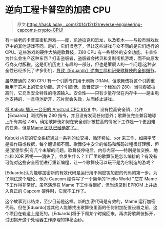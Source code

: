 # 逆向工程卡普空的加密 CPU

> 原文:[https://hack aday . com/2014/12/12/reverse-engineering-capcoms-crypto-CPU/](https://hackaday.com/2014/12/12/reverse-engineering-capcoms-crypto-cpu/)

有一些老的卡普空街机游戏——庞，凯迪拉克和恐龙，以及积木——与投币游戏世界中的其他游戏不同。是的，它们很老了，但让这些游戏与众不同的是它们运行的 CPU。这些游戏的硬件大脑是歌舞伎，Z80 CPU 有一些额外的安全功能。卡普空为什么会生产这种东西？打击盗版者，盗版者会拷贝和复制街机游戏，而不向原发行商支付版税。这是街机历史上有趣的一部分，但也是策展人的一个问题:这种安全性已经杀死了许多街机，[导致【Eduardo】逆向工程和记录歌舞伎的全部细节](http://arcadehacker.blogspot.com/2014/11/capcom-kabuki-cpu-intro.html)。

虽然普通的 Z80 CPU 有一个引脚专门用于刷新 DRAM，但歌舞伎将这个引脚重新用于芯片上的安全功能。这个引脚低，歌舞伎是一个标准的 Z80。当引脚被拉高时，它充当安全特性的电源输入。安全性——只有少量存储在内存中——是由电池支持的，一旦电池断开，芯片就会失效，从而终止游戏。

[将 Kabuki 插入一台旧的 Amstrad CPC 6128](http://arcadehacker.blogspot.com.es/2014/11/capcom-kabuki-cpu-part-1.html) 中，没有拉高安全销，允许【Eduardo】测试所有 Z80 指令，并且没有发现任何意外；歌舞伎完全兼容地球上所有其他 Z80。确定歌舞伎如何在安全别针被拉高的情况下工作是一个更困难的任务，但是[Mame 团队已经确定了。](https://github.com/mamedev/mame/blob/master/src/mame/machine/kabuki.c)

Kabuki 内部的安全系统通过一系列的位交换、循环移位、xor 来工作，如果字节是操作码或数据，每个翻译都不同。歌舞伎中安全的编码和解码过程很好理解，但是[爱德华多]有几个未解的问题。歌舞伎停电后，内存内容——特别是位交换、地址和 XOR 密钥——消失了，会发生什么？工厂里的歌舞伎是怎么编排的？有没有可能对这些安全密钥进行重新编程，让一个歌舞伎可以玩不是为它制造的游戏？

[Eduardo]认为能够加密新的有效代码是运行用不同密钥加密的代码的第一步。为了测试这个理论，他为 Capcom 硬件写了一个简单的“Hello World ”,它在 Mame 下工作得非常好。虽然演示在 Mame 下工作得很好，但当烧录到 EPROM 上并放入真正的 Capcom 硬件时，它就不工作了。

这个故事到此结束，至少目前是这样。新的加密代码是有效的，Mame 运行加密代码，但在[Eduardo]或其他人能够找出歌舞伎里面的任何附加配置设置之前，这个项目在轨道上是死的。[Eduardo]将于下周某个时候回来，再次将歌舞伎拆开，试图揭开这个处理器工作原理的神秘面纱。